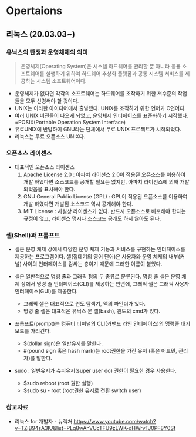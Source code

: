# Opertaions

## 리눅스 (20.03.03~)
### 유닉스의 탄생과 운영체제의 의미
> 운영체제(Operating System)은 시스템 하드웨어를 관리할 뿐 아니라 응용 소프트웨어를 실행하기 위하여 하드웨어 추상화 플랫폼과 공통 시스템 서비스를 제공하는 시스템 소프트웨어이다.
- 운영체제가 없다면 각각의 소프트웨어는 하드웨어를 조작하기 위한 저수준의 작업들을 모두 신경써야 할 것이다.
- UNIX는 이러한 아이디어에서 출발했다. UNIX를 조작하기 위한 언어가 C언어다.
- 여러 UNIX 버전들이 나오게 되었고, 운영체제 인터페이스를 표준화하기 시작했다. =POSIX(Portable Operation System Interface)
- 유료UNIX에 반발하여 GNU라는 단체에서 무료 UNIX 프로젝트가 시작되었다.
- 리눅스는 무료 오픈소스 UNIX다.

### 오픈소스 라이센스
- 대표적인 오픈소스 라이센스
	1. Apache License 2.0 : 아파치 라이선스 2.0이 적용된 오픈소스를 이용하여 개발 하였다면 소스코드를 공개할 필요는 없지만, 아파치 라이선스에 의해 개발되었음을 표시해야 한다.
	2. GNU General Public License (GPL) : GPL이 적용된 오픈소스를 이용하여 개발 하였다면 개발된 소스코드 역시 공개해야 한다. 
	3. MIT License : 사실상 라이센스가 없다. 반드시 오픈소스로 배포해야 한다는 규정이 없고, 라이센스 명시나  소스코드 공개도 하지 않아도 된다.

### 셸(Shell)과 프롬프트
- 셸은 운영 체제 상에서 다양한 운영 체제 기능과 서비스를 구현하는 인터페이스를 제공하는 프로그램이다. 셸(껍데기의 영어 단어)은 사용자와 운영 체제의 내부(커널) 사이의 인터페이스를 감싸는 층이기 때문에 그러한 이름이 붙었다.

- 셸은 일반적으로 명령 줄과 그래픽 형의 두 종류로 분류된다. 명령 줄 셸은 운영 체제 상에서 명령 줄 인터페이스(CLI)를 제공하는 반면에, 그래픽 셸은 그래픽 사용자 인터페이스(GUI)를 제공한다.
	- 그래픽 셸은 대표적으로 윈도 탐색기, 맥의 파인더가 있다.
	- 명령 줄 셸은 대표적은 유닉스 본 셸(bash), 윈도의 cmd가 있다.

- 프롬프트(prompt)는 컴퓨터 터미널의 CLI(커맨드 라인 인터페이스)의 명령줄 대기모드를 가리킨다.
	- $(dollar sign)은 일반유저를 말한다.
	- #(pound sign 혹은 hash mark)는 root권한을 가진 유저 (혹은 어드민, 관리자)를 말한다.

- sudo : 일반유저가 슈퍼유저(super user do) 권한이 필요한 경우 사용한다.
	- $sudo reboot (root 권한 실행)
	- $sudo su - root (root권한 유저로 전환 switch user)


### 참고자료
- 리눅스 for 개발자 - 뉴렉처 https://www.youtube.com/watch?v=TZjB94sA3IU&list=PLq8wAnVUcTFU9zLWK-dHWrvTJ0PF8Y0Sf
